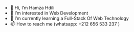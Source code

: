 - 👋 Hi, I’m Hamza Hdili
- 👀 I’m interested in Web Development
- 🌱 I’m currently learning a Full-Stack Of Web Technology
- 📫 How to reach me (whatsapp: +212 656 533 237 )

<!---
hamzahdili2001/hamzahdili2001 is a ✨ special ✨ repository because its `README.md` (this file) appears on your GitHub profile.
You can click the Preview link to take a look at your changes.
--->
